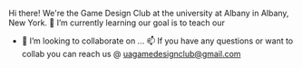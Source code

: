 Hi there! We're the Game Design Club at the university at Albany in Albany, New York. 🌱 I’m currently learning our goal is to teach our
- 💞️ I’m looking to collaborate on ...
📫 If you have any questions or want to collab you can reach us @ uagamedesignclub@gmail.com

<!---
UAGameDesignCub/UAGameDesignCub is a ✨ special ✨ repository because its `README.md` (this file) appears on your GitHub profile.
You can click the Preview link to take a look at your changes.
--->

